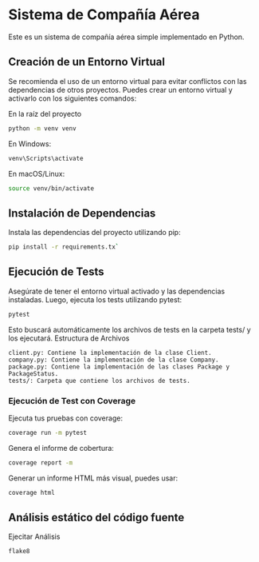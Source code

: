 # Sistema de Compañía Aérea

Este es un sistema de compañía aérea simple implementado en Python.

## Creación de un Entorno Virtual

Se recomienda el uso de un entorno virtual para evitar conflictos con las dependencias de otros proyectos. Puedes crear un entorno virtual y activarlo con los siguientes comandos:


En la raíz del proyecto
```bash
python -m venv venv
```

En Windows:
```bash
venv\Scripts\activate
```

En macOS/Linux:
```bash
source venv/bin/activate
```

## Instalación de Dependencias

Instala las dependencias del proyecto utilizando pip:
```bash
pip install -r requirements.tx`
```

## Ejecución de Tests

Asegúrate de tener el entorno virtual activado y las dependencias instaladas. Luego, ejecuta los tests utilizando pytest:

```bash
pytest
```

Esto buscará automáticamente los archivos de tests en la carpeta tests/ y los ejecutará.
Estructura de Archivos

    client.py: Contiene la implementación de la clase Client.
    company.py: Contiene la implementación de la clase Company.
    package.py: Contiene la implementación de las clases Package y PackageStatus.
    tests/: Carpeta que contiene los archivos de tests.

### Ejecución de Test con Coverage
Ejecuta tus pruebas con coverage:

```bash
coverage run -m pytest
```
Genera el informe de cobertura:

```bash
coverage report -m
```

Generar un informe HTML más visual, puedes usar:

```bash
coverage html
```

## Análisis estático del código fuente
Ejecitar Análisis
```bash
flake8
```
